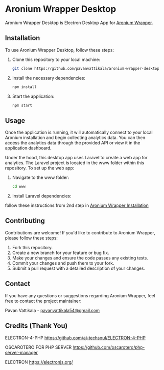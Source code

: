 # Aronium Wrapper Desktop

Aronium Wrapper Desktop is Electron Desktop App for [Aronium Wrapper](https://github.com/pavanvattikala/aronium-wrapper).

## Installation

To use Aronium Wrapper Desktop, follow these steps:

1. Clone this repository to your local machine:

   ```bash
   git clone https://github.com/pavanvattikala/aronium-wrapper-desktop.git
   ```

2. Install the necessary dependencies:

   ```bash
   npm install
   ```

3. Start the application:

   ```bash
   npm start
   ```

## Usage

Once the application is running, it will automatically connect to your local Aronium installation and begin collecting analytics data. You can then access the analytics data through the provided API or view it in the application dashboard.

Under the hood, this desktop app uses Laravel to create a web app for analytics. The Laravel project is located in the www folder within this repository. To set up the web app:

1. Navigate to the www folder:

   ```bash
   cd www
   ```

2. Install Laravel dependencies:

follow these instructions from 2nd step in
[Aronium Wrapper Installation](https://github.com/pavanvattikala/aronium-wrapper?tab=readme-ov-file#installation)

## Contributing

Contributions are welcome! If you'd like to contribute to Aronium Wrapper, please follow these steps:

1. Fork this repository.
2. Create a new branch for your feature or bug fix.
3. Make your changes and ensure the code passes any existing tests.
4. Commit your changes and push them to your fork.
5. Submit a pull request with a detailed description of your changes.

## Contact

If you have any questions or suggestions regarding Aronium Wrapper, feel free to contact the project maintainer:

Pavan Vattikala - [pavanvattikala54@gmail.com](mailto:pavanvattikala54@gmail.com)

## Credits (Thank You)

ELECTRON-4-PHP https://github.com/aj-techsoul/ELECTRON-4-PHP

OSCAROTERO FOR PHP SERVER https://github.com/oscarotero/php-server-manager

ELECTRON https://electronjs.org/
